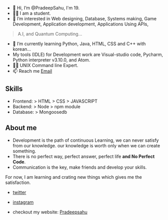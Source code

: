 - 👋 Hi, I’m @PradeepSahu, I'm 19.
- 🧑‍🎓 I am a student. 
- 👀 I’m interested in Web designing, Database, Systems making, Game Development, Application development, Applications Using APIs, 
 > A.I, and Quantum Computing...
- 🌱 I’m currently learning Python, Java, HTML, CSS and C++ with korean...
- My tools (IDLE) for Development work are Visual-studio code, Pycharm, Python interpreter v3.10.0, and Atom.
- 🧑‍💻 UNIX Command line Expert.
- 📫 Reach me [Email](mailto:official.pradeepsahu@gmail.com) 
<!---
PradeepSahhu/PradeepSahhu is a ✨ special ✨ repository because its `README.md` (this file) appears on your GitHub profile.
You can click the Preview link to take a look at your changes.
--->

## Skills
- Frontend: > HTML > CSS > JAVASCRIPT
- Backend: > Node > npm module
- Database: > Mongoosedb 
## About me
- Development is the path of continuous Learning, we can never satisfy from our knowledge. our knowledge is worth only when we can create something. 
- There is no perfect way, perfect answer, perfect life **and No Perfect Code**.
- Communication is the key, make friends and develop your skills.

For now, I am learning and crating new things which gives me the satisfaction.
- [twitter](https://twitter.com/Pradeepsahu__)
- [instagram](https://www.instagram.com/pradeep_sahhu/)

- checkout my website: [Pradeepsahu](pradeepsahu.in)
